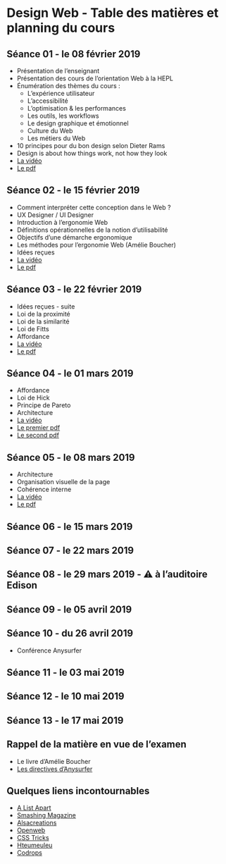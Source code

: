 # Design Web - Table des matières et planning du cours

## Séance 01 - le 08 février 2019

- Présentation de l’enseignant
- Présentation des cours de l’orientation Web à la HEPL
- Énumération des thèmes du cours :
	- L’expérience utilisateur
	- L’accessibilité
	- L’optimisation & les performances
	- Les outils, les workflows
	- Le design graphique et émotionnel
	- Culture du Web
	- Les métiers du Web
- 10 principes pour du bon design selon Dieter Rams
- Design is about how things work, not how they look
- [La vidéo](https://youtu.be/YwzCXfM5b-I)
- [Le pdf](https://fr.slideshare.net/secret/ai3VrzYlq3lSF0)

## Séance 02 - le 15 février 2019

- Comment interpréter cette conception dans le Web ?
- UX Designer / UI Designer
- Introduction à l’ergonomie Web
- Définitions opérationnelles de la notion d’utilisabilité
- Objectifs d’une démarche ergonomique
- Les méthodes pour l’ergonomie Web (Amélie Boucher)
- Idées reçues
- [La vidéo](https://youtu.be/ksBA56EAJq4)
- [Le pdf](https://fr.slideshare.net/secret/Jjuxk3DBC5ZJiN)

## Séance 03 - le 22 février 2019

- Idées reçues - suite
- Loi de la proximité
- Loi de la similarité
- Loi de Fitts
- Affordance
- [La vidéo](https://youtu.be/ghIvUtgcvLU)
- [Le pdf](https://www.slideshare.net/secret/o0S80eWa8B1K5Y)

## Séance 04 - le 01 mars 2019

- Affordance
- Loi de Hick
- Principe de Pareto
- Architecture
- [La vidéo](https://youtu.be/O40h9kezdo0)
- [Le premier pdf](https://www.slideshare.net/secret/oe7Lh5PST8towC)
- [Le second pdf](https://www.slideshare.net/secret/xjsZE6NWDaiftj)

## Séance 05 - le 08 mars 2019

- Architecture
- Organisation visuelle de la page
- Cohérence interne
- [La vidéo](https://youtu.be/XdX2gLtHe4w)
- [Le pdf](https://www.slideshare.net/secret/xjsZE6NWDaiftj)

## Séance 06 - le 15 mars 2019

## Séance 07 - le 22 mars 2019

## Séance 08 - le 29 mars 2019 - ⚠️ à l’auditoire Edison

## Séance 09 - le 05 avril 2019

## Séance 10 - du 26 avril 2019

- Conférence Anysurfer

## Séance 11 - le 03 mai 2019

## Séance 12 - le 10 mai 2019
	
## Séance 13 - le 17 mai 2019

## Rappel de la matière en vue de l’examen
- Le livre d’Amélie Boucher
- [Les directives d’Anysurfer](http://www.anysurfer.be/fr/en-pratique/directives)

## Quelques liens incontournables
- [A List Apart](http://www.alistapart.com)
- [Smashing Magazine](http://www.smashingmagazine.com)
- [Alsacreations](http://www.alsacreations.com)
- [Openweb](http://openweb.eu.org)
- [CSS Tricks](http://www.css-tricks.com)
- [Hteumeuleu](http://www.hteumeuleu.fr)
- [Codrops](http://tympanus.net/codrops/)
